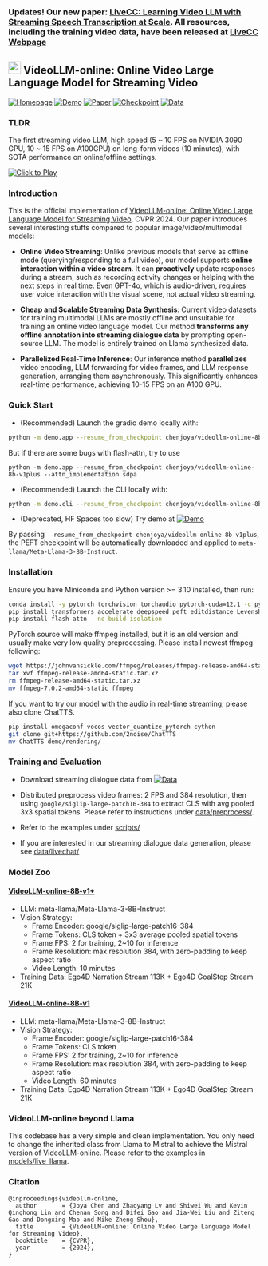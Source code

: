 ### Updates! Our new paper: [LiveCC: Learning Video LLM with Streaming Speech Transcription at Scale](https://huggingface.co/papers/2504.16030). All resources, including the training video data, have been released at [LiveCC Webpage](https://showlab.github.io/livecc/)

## <img src="demo/assistant_rectangle.png" height="25"> VideoLLM-online: Online Video Large Language Model for Streaming Video

<a href="https://showlab.github.io/videollm-online/" target="_blank"><img alt="Homepage" src="https://img.shields.io/badge/🌍 Homepage-d35400?color=d35400" /></a>
<a href="https://huggingface.co/spaces/chenjoya/videollm-online" target="_blank"><img alt="Demo" src="https://img.shields.io/badge/🤗 Hugging Face Spaces-ffc107?color=ffc107" /></a>
<a href="https://arxiv.org/abs/2406.11816" target="_blank"><img alt="Paper" src="https://img.shields.io/badge/📄 Paper-28a745?color=28a745" /></a>
<a href="https://huggingface.co/chenjoya/videollm-online-8b-v1plus" target="_blank"><img alt="Checkpoint" src="https://img.shields.io/badge/🤗 Hugging Face Models-2980b9?color=2980b9" /></a>
<a href="https://huggingface.co/datasets/chenjoya/videollm-online-chat-ego4d-134k" target="_blank"><img alt="Data" src="https://img.shields.io/badge/🤗 Hugging Face Datasets-8e44ad?color=8e44ad" /></a>

### TLDR

The first streaming video LLM, high speed (5 ~ 10 FPS on NVIDIA 3090 GPU, 10 ~ 15 FPS on A100GPU) on long-form videos (10 minutes), with SOTA performance on online/offline settings.

[![Click to Play](webpage/static/images/firstframe.png)](https://www.youtube.com/watch?v=09OoQwxQBoc)

### Introduction

This is the official implementation of [VideoLLM-online: Online Video Large Language Model for Streaming Video](https://arxiv.org/abs/2406.11816), CVPR 2024. Our paper introduces several interesting stuffs compared to popular image/video/multimodal models:

- **Online Video Streaming**: Unlike previous models that serve as offline mode (querying/responding to a full video), our model supports **online interaction within a video stream**. It can **proactively** update responses during a stream, such as recording activity changes or helping with the next steps in real time. Even GPT-4o, which is audio-driven, requires user voice interaction with the visual scene, not actual video streaming.

- **Cheap and Scalable Streaming Data Synthesis**: Current video datasets for training multimodal LLMs are mostly offline and unsuitable for training an online video language model. Our method **transforms any offline annotation into streaming dialogue data** by prompting open-source LLM. The model is entirely trained on Llama synthesized data.

- **Parallelized Real-Time Inference**: Our inference method **parallelizes** video encoding, LLM forwarding for video frames, and LLM response generation, arranging them asynchronously. This significantly enhances real-time performance, achieving 10-15 FPS on an A100 GPU.

### Quick Start

- (Recommended) Launch the gradio demo locally with:
```sh
python -m demo.app --resume_from_checkpoint chenjoya/videollm-online-8b-v1plus
```

But if there are some bugs with flash-attn, try to use 

```
python -m demo.app --resume_from_checkpoint chenjoya/videollm-online-8b-v1plus --attn_implementation sdpa
```

- (Recommended) Launch the CLI locally with:
```sh
python -m demo.cli --resume_from_checkpoint chenjoya/videollm-online-8b-v1plus
```

- (Deprecated, HF Spaces too slow) Try demo at <a href="https://huggingface.co/spaces/chenjoya/videollm-online" target="_blank"> <img alt="Demo" src="https://img.shields.io/badge/🤗 Hugging Face Spaces-ffc107?color=ffc107" /> </a>

By passing ```--resume_from_checkpoint chenjoya/videollm-online-8b-v1plus```, the PEFT checkpoint will be automatically downloaded and applied to ```meta-llama/Meta-Llama-3-8B-Instruct```.

### Installation

Ensure you have Miniconda and Python version >= 3.10 installed, then run:
```sh
conda install -y pytorch torchvision torchaudio pytorch-cuda=12.1 -c pytorch -c nvidia
pip install transformers accelerate deepspeed peft editdistance Levenshtein tensorboard gradio moviepy submitit
pip install flash-attn --no-build-isolation
```

PyTorch source will make ffmpeg installed, but it is an old version and usually make very low quality preprocessing. Please install newest ffmpeg following:
```sh
wget https://johnvansickle.com/ffmpeg/releases/ffmpeg-release-amd64-static.tar.xz
tar xvf ffmpeg-release-amd64-static.tar.xz
rm ffmpeg-release-amd64-static.tar.xz
mv ffmpeg-7.0.2-amd64-static ffmpeg
```

If you want to try our model with the audio in real-time streaming, please also clone ChatTTS.

```sh
pip install omegaconf vocos vector_quantize_pytorch cython
git clone git+https://github.com/2noise/ChatTTS
mv ChatTTS demo/rendering/
```

### Training and Evaluation

- Download streaming dialogue data from <a href="https://huggingface.co/datasets/chenjoya/videollm-online-chat-ego4d-134k" target="_blank"><img alt="Data" src="https://img.shields.io/badge/🤗 Hugging Face Datasets-8e44ad?color=8e44ad" /></a>

- Distributed preprocess video frames: 2 FPS and 384 resolution, then using ```google/siglip-large-patch16-384``` to extract CLS with avg pooled  3x3 spatial tokens. Please refer to instructions under [data/preprocess/](data/preprocess/).

- Refer to the examples under [scripts/](scripts/)

- If you are interested in our streaming dialogue data generation, please see [data/livechat/](https://github.com/showlab/videollm-online/tree/main/data/livechat)

### Model Zoo

#### [VideoLLM-online-8B-v1+](https://huggingface.co/chenjoya/videollm-online-8b-v1plus)
* LLM: meta-llama/Meta-Llama-3-8B-Instruct
* Vision Strategy:
    * Frame Encoder: google/siglip-large-patch16-384
    * Frame Tokens: CLS token + 3x3 average pooled spatial tokens
    * Frame FPS: 2 for training, 2~10 for inference
    * Frame Resolution: max resolution 384, with zero-padding to keep aspect ratio
    * Video Length: 10 minutes
* Training Data: Ego4D Narration Stream 113K + Ego4D GoalStep Stream 21K 

#### [VideoLLM-online-8B-v1](...) 
* LLM: meta-llama/Meta-Llama-3-8B-Instruct
* Vision Strategy:
    * Frame Encoder: google/siglip-large-patch16-384
    * Frame Tokens: CLS token
    * Frame FPS: 2 for training, 2~10 for inference
    * Frame Resolution: max resolution 384, with zero-padding to keep aspect ratio
    * Video Length: 60 minutes
* Training Data: Ego4D Narration Stream 113K + Ego4D GoalStep Stream 21K 

### VideoLLM-online beyond Llama

This codebase has a very simple and clean implementation. You only need to change the inherited class from Llama to Mistral to achieve the Mistral version of VideoLLM-online. Please refer to the examples in [models/live_llama](models/live_llama/).

### Citation

```
@inproceedings{videollm-online,
  author       = {Joya Chen and Zhaoyang Lv and Shiwei Wu and Kevin Qinghong Lin and Chenan Song and Difei Gao and Jia-Wei Liu and Ziteng Gao and Dongxing Mao and Mike Zheng Shou},
  title        = {VideoLLM-online: Online Video Large Language Model for Streaming Video},
  booktitle    = {CVPR},
  year         = {2024},
}
```
